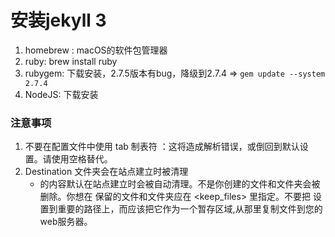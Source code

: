 
# 安装jekyll 3
1. homebrew : macOS的软件包管理器
1. ruby: brew install ruby
2. rubygem: 下载安装，2.7.5版本有bug，降级到2.7.4 => `gem update --system 2.7.4`
3. NodeJS: 下载安装


### 注意事项
1. 不要在配置文件中使用 tab 制表符 ：这将造成解析错误，或倒回到默认设置。请使用空格替代。
2. Destination 文件夹会在站点建立时被清理
    - <destination> 的内容默认在站点建立时会被自动清理。不是你创建的文件和文件夹会被删除。你想在 <destination> 保留的文件和文件夹应在 <keep_files> 里指定。不要把<destination> 设置到重要的路径上，而应该把它作为一个暂存区域,从那里复制文件到您的web服务器。

